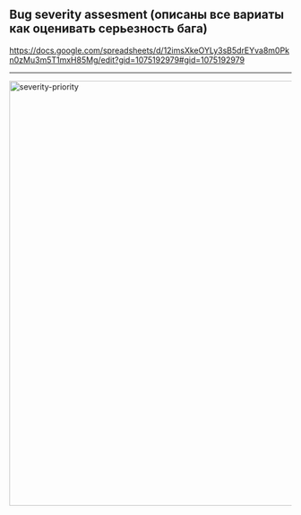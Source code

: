## Bug severity assesment (описаны все вариаты как оценивать серьезность бага)
https://docs.google.com/spreadsheets/d/12imsXkeOYLy3sB5drEYva8m0Pkn0zMu3m5T1mxH85Mg/edit?gid=1075192979#gid=1075192979
______________________________________________________
<img width="1085" height="759" alt="severity-priority" src="https://github.com/user-attachments/assets/15ec6e99-9794-4010-8f5c-e25a2dd8513a" />
